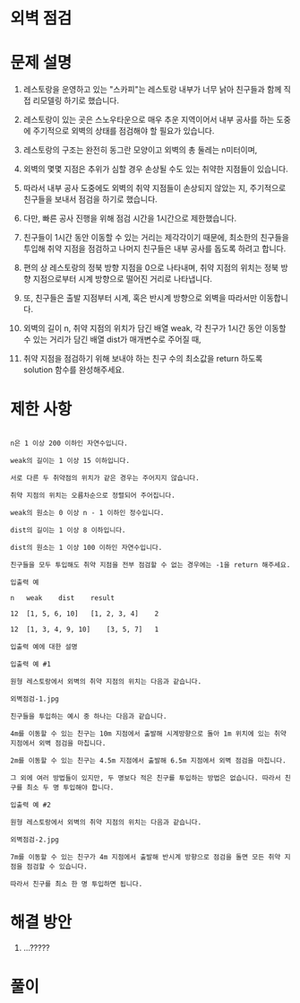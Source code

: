 # 외벽 점검

# 문제 설명

1. 레스토랑을 운영하고 있는 "스카피"는 레스토랑 내부가 너무 낡아 친구들과 함께 직접 리모델링 하기로 했습니다.

2. 레스토랑이 있는 곳은 스노우타운으로 매우 추운 지역이어서 내부 공사를 하는 도중에 주기적으로 외벽의 상태를 점검해야 할 필요가 있습니다.

3. 레스토랑의 구조는 완전히 동그란 모양이고 외벽의 총 둘레는 n미터이며,

4. 외벽의 몇몇 지점은 추위가 심할 경우 손상될 수도 있는 취약한 지점들이 있습니다.

5. 따라서 내부 공사 도중에도 외벽의 취약 지점들이 손상되지 않았는 지, 주기적으로 친구들을 보내서 점검을 하기로 했습니다.

6. 다만, 빠른 공사 진행을 위해 점검 시간을 1시간으로 제한했습니다.

7. 친구들이 1시간 동안 이동할 수 있는 거리는 제각각이기 때문에, 최소한의 친구들을 투입해 취약 지점을 점검하고 나머지 친구들은 내부 공사를 돕도록 하려고 합니다.

8. 편의 상 레스토랑의 정북 방향 지점을 0으로 나타내며, 취약 지점의 위치는 정북 방향 지점으로부터 시계 방향으로 떨어진 거리로 나타냅니다.

9. 또, 친구들은 출발 지점부터 시계, 혹은 반시계 방향으로 외벽을 따라서만 이동합니다.

10. 외벽의 길이 n, 취약 지점의 위치가 담긴 배열 weak, 각 친구가 1시간 동안 이동할 수 있는 거리가 담긴 배열 dist가 매개변수로 주어질 때,

11. 취약 지점을 점검하기 위해 보내야 하는 친구 수의 최소값을 return 하도록 solution 함수를 완성해주세요.

# 제한 사항

```

n은 1 이상 200 이하인 자연수입니다.

weak의 길이는 1 이상 15 이하입니다.

서로 다른 두 취약점의 위치가 같은 경우는 주어지지 않습니다.

취약 지점의 위치는 오름차순으로 정렬되어 주어집니다.

weak의 원소는 0 이상 n - 1 이하인 정수입니다.

dist의 길이는 1 이상 8 이하입니다.

dist의 원소는 1 이상 100 이하인 자연수입니다.

친구들을 모두 투입해도 취약 지점을 전부 점검할 수 없는 경우에는 -1을 return 해주세요.

입출력 예

n	weak	dist	result

12	[1, 5, 6, 10]	[1, 2, 3, 4]	2

12	[1, 3, 4, 9, 10]	[3, 5, 7]	1

입출력 예에 대한 설명

입출력 예 #1

원형 레스토랑에서 외벽의 취약 지점의 위치는 다음과 같습니다.

외벽점검-1.jpg

친구들을 투입하는 예시 중 하나는 다음과 같습니다.

4m를 이동할 수 있는 친구는 10m 지점에서 출발해 시계방향으로 돌아 1m 위치에 있는 취약 지점에서 외벽 점검을 마칩니다.

2m를 이동할 수 있는 친구는 4.5m 지점에서 출발해 6.5m 지점에서 외벽 점검을 마칩니다.

그 외에 여러 방법들이 있지만, 두 명보다 적은 친구를 투입하는 방법은 없습니다. 따라서 친구를 최소 두 명 투입해야 합니다.

입출력 예 #2

원형 레스토랑에서 외벽의 취약 지점의 위치는 다음과 같습니다.

외벽점검-2.jpg

7m를 이동할 수 있는 친구가 4m 지점에서 출발해 반시계 방향으로 점검을 돌면 모든 취약 지점을 점검할 수 있습니다.

따라서 친구를 최소 한 명 투입하면 됩니다.

```

# 해결 방안

1. ...?????

# 풀이